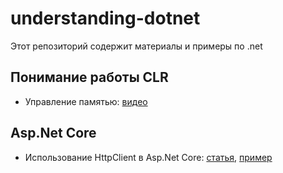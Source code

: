 # understanding-dotnet

Этот репозиторий содержит материалы и примеры по .net

Понимание работы CLR
----------------------
- Управление памятью: [видео](https://www.youtube.com/watch?v=DVnmGW6964o&list=PLBwwJL9lzKMY3At-QQQijfiHdsYnOQ7vY)

Asp.Net Core
----------------------
- Использование HttpClient в Asp.Net Core: [статья](https://docs.microsoft.com/en-us/aspnet/core/fundamentals/http-requests), [пример](https://github.com/InsightAppDev/understanding-dotnet/tree/master/samples/UnderstandingDotNet.IHttpClientFactory/UnderstandingDotNet.IHttpClientFactory.AspNet)
